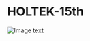 # HOLTEK-15th
![Image text]([https://raw.githubusercontent.com/hongmaju/light7Local/master/img/productShow/20170518152848.png](https://github.com/nigunosong88/HOLTEK-15th/blob/main/%E9%9F%B3%E6%9E%9C%E9%97%9C%E4%BF%82-32-bit%20MCU%E6%87%89%E7%94%A8%E7%B5%84_%E5%84%AA%E5%8B%9D.pdf))
